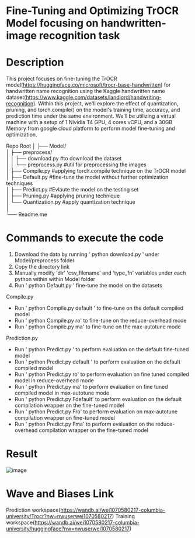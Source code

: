 # Fine-Tuning and Optimizing TrOCR Model focusing on handwritten-image recognition task


# Description
This project focuses on fine-tuning the TrOCR model(https://huggingface.co/microsoft/trocr-base-handwritten) for handwritten name recognition using the Kaggle handwritten name dataset(https://www.kaggle.com/datasets/landlord/handwriting-recognition). Within this project, we'll explore the effect of quantization, pruning, and torch.compile() on the model's training time, accuracy, and prediction time under the same environment. We'll be utilizing a virtual machine with a setup of 1 Nividia T4 GPU, 4 cores vCPU, and a 30GB Memory from google cloud platform to perform model fine-tuning and optimization. 


Repo Root
│
├── Model/                 
│   ├── preprocess/     
│   │   ├── download.py    #to download the dataset                                                                                                                                                                                                                                                                                          
│   │   └── preprocess.py  #util for preprocessing the images                                                                                                                                                                                                                                                                                
│   ├── Compile.py         #applying torch.compile technique on the TrOCR model                                                                                                                                                                                                                                                              
│   ├── Default.py         #fine-tune the model without further optimization techniques                                                                                                                                                                                                                                                      
│   ├── Predict.py         #Evlaute the model on the testing set                                                                                                                                                                                                                                                                             
│   ├── Pruning.py         #applying pruning technique                                                                                                                                                                                                                                                                                       
│   └── Quantization.py    #apply quantization technique                                                                                                                                                                                                                                                                                     
│                                                                                                                                                                                                                                                                                                                                            
└── Readme.me            


# Commands to execute the code

1. Download the data by running ' python download.py ' under Model/preprocess folder
2. Copy the directory link
3. Manually modify 'dir' 'csv_filename' and 'type_fn' variables under each python within within Model folder
4. Run ' python Default.py ' fine-tune the model on the datasets

Compile.py
  - Run ' python Compile.py default ' to fine-tune on the default compiled model
  - Run ' python Compile.py ro' to fine-tune on the reduce-overhead mode
  - Run ' python Compile.py ma' to fine-tune on the max-autotune mode

Prediction.py
  - Run ' python Predict.py ' to perform evaluation on the default fine-tuned model
  - Run ' python Predict.py default ' to perform evaluation on the default compiled model
  - Run ' python Predict.py ro' to perform evaluation on fine tuned compiled model in reduce-overhead mode
  - Run ' python Predict.py ma' to perform evaluation on fine tuned compiled model in max-autotune mode
  - Run ' python Predict.py Fdefault' to perform evaluation on the default compilation wrapper on the fine-tuned model
  - Run ' python Predict.py Fro' to perform evaluation on max-autotune compilation wrapper on fine-tuned model
  - Run ' python Predict.py Fma' to perform evaluation on the reduce-overhead compilation wrapper on the fine-tuned model


# Result
![image](https://github.com/user-attachments/assets/8ae04361-f66f-442a-8e61-aa724c3f15d7)



# Wave and Biases Link
Prediction workspace(https://wandb.ai/wei1070580217-columbia-university/Trocr?nw=nwuserwei1070580217)
Training workspace(https://wandb.ai/wei1070580217-columbia-university/huggingface?nw=nwuserwei1070580217)
